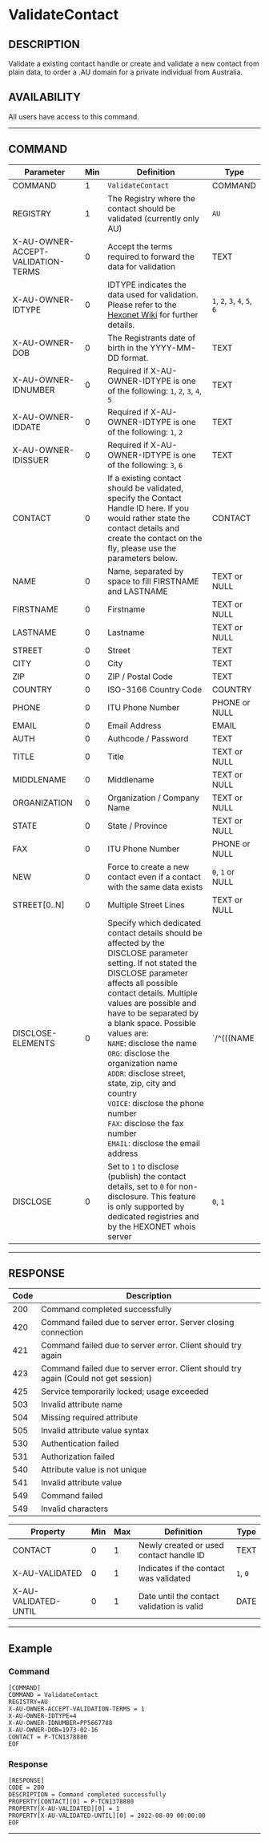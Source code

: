 # ValidateContact

## DESCRIPTION
Validate a existing contact handle or create and validate a new contact from plain data, to order a .AU domain for a private individual from Australia.

## AVAILABILITY
All users have access to this command.

----
## COMMAND

Parameter | Min | Definition | Type
---- | ---- | ---- | ----
COMMAND | 1 | `ValidateContact` | COMMAND
REGISTRY | 1 | The Registry where the contact should be validated (currently only AU)| `AU`
X-AU-OWNER-ACCEPT-VALIDATION-TERMS | 0 | Accept the terms required to forward the data for validation | TEXT
X-AU-OWNER-IDTYPE | 0 | IDTYPE indicates the data used for validation. Please refer to the [Hexonet Wiki](https://wiki.hexonet.net/wiki/AUValidation#Supported_document_types) for further details. | `1`, `2`, `3`, `4`, `5`, `6`
X-AU-OWNER-DOB | 0 | The Registrants date of birth in the YYYY-MM-DD format. | TEXT
X-AU-OWNER-IDNUMBER | 0 | Required if X-AU-OWNER-IDTYPE is one of the following: `1`, `2`, `3`, `4`, `5` | TEXT
X-AU-OWNER-IDDATE | 0 | Required if X-AU-OWNER-IDTYPE is one of the following: `1`, `2` | TEXT
X-AU-OWNER-IDISSUER | 0 | Required if X-AU-OWNER-IDTYPE is one of the following: `3`, `6` | TEXT
CONTACT | 0 | If a existing contact should be validated, specify the Contact Handle ID here. If you would rather state the contact details and create the contact on the fly, please use the parameters below. | CONTACT
NAME | 0 | Name, separated by space to fill FIRSTNAME and LASTNAME | TEXT or NULL
FIRSTNAME | 0 | Firstname | TEXT or NULL
LASTNAME | 0 | Lastname | TEXT or NULL
STREET | 0 | Street | TEXT
CITY | 0 | City | TEXT
ZIP | 0 | ZIP / Postal Code | TEXT
COUNTRY | 0 | ISO-3166 Country Code | COUNTRY
PHONE | 0 | ITU Phone Number | PHONE or NULL
EMAIL | 0 | Email Address | EMAIL
AUTH | 0 | Authcode / Password | TEXT
TITLE | 0 | Title | TEXT or NULL
MIDDLENAME | 0 | Middlename | TEXT or NULL
ORGANIZATION | 0 | Organization / Company Name | TEXT or NULL
STATE | 0 | State / Province | TEXT or NULL
FAX | 0 | ITU Phone Number | PHONE or NULL
NEW | 0 | Force to create a new contact even if a contact with the same data exists | `0`, `1` or NULL
STREET[0..N] | 0 | Multiple Street Lines | TEXT or NULL
DISCLOSE-ELEMENTS | 0 | Specify which dedicated contact details should be affected by the DISCLOSE parameter setting. If not stated the DISCLOSE parameter affects all possible contact details. Multiple values are possible and have to be separated by a blank space. Possible values are:<br>`NAME`: disclose the name<br>`ORG`: disclose the organization name<br>`ADDR`: disclose street, state, zip, city and country<br>`VOICE`: disclose the phone number<br>`FAX`: disclose the fax number<br>`EMAIL`: disclose the email address | `/^(((NAME|ORG|ADDR|VOICE|FAX|EMAIL)[ ])*(NAME|ORG|ADDR|VOICE|FAX|EMAIL))?$/`
DISCLOSE | 0 | Set to `1` to disclose (publish) the contact details, set to `0` for non-disclosure. This feature is only supported by dedicated registries and by the HEXONET whois server | `0`, `1`

----
## RESPONSE

Code | Description
---- | ----
200	| Command completed successfully
420 | Command failed due to server error. Server closing connection
421	| Command failed due to server error. Client should try again
423 | Command failed due to server error. Client should try again (Could not get session)
425	| Service temporarily locked; usage exceeded
503 | Invalid attribute name
504	| Missing required attribute
505 | Invalid attribute value syntax
530	| Authentication failed
531	| Authorization failed
540	| Attribute value is not unique
541	| Invalid attribute value
549	| Command failed
549 | Invalid characters


Property | Min | Max | Definition | Type
---- | ---- | ---- | ---- | ----
CONTACT | 0 | 1 | Newly created or used contact handle ID | TEXT
X-AU-VALIDATED | 0 | 1 | Indicates if the contact was validated | `1`, `0`  
X-AU-VALIDATED-UNTIL | 0 | 1 | Date until the contact validation is valid | DATE

----
## Example

### Command

```
[COMMAND]
COMMAND = ValidateContact
REGISTRY=AU
X-AU-OWNER-ACCEPT-VALIDATION-TERMS = 1
X-AU-OWNER-IDTYPE=4
X-AU-OWNER-IDNUMBER=PP5667788
X-AU-OWNER-DOB=1973-02-16
CONTACT = P-TCN1378880
EOF
```
### Response

```
[RESPONSE]
CODE = 200
DESCRIPTION = Command completed successfully
PROPERTY[CONTACT][0] = P-TCN1378880
PROPERTY[X-AU-VALIDATED][0] = 1
PROPERTY[X-AU-VALIDATED-UNTIL][0] = 2022-08-09 00:00:00
EOF
```

----
